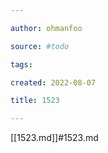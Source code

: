 ```yaml
---

author: ohmanfoo

source: #todo

tags: 

created: 2022-08-07

title: 1523

---
```

[[1523.md]]#1523.md